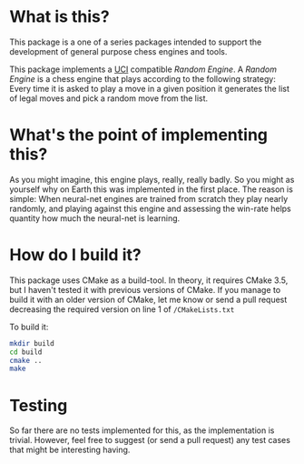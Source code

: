 # What is this?
This package is a one of a series packages intended to
support the development of general purpose chess engines and tools.

This package implements a [UCI](https://www.chessprogramming.org/UCI)
compatible _Random Engine_. A _Random Engine_ is a chess engine that
plays according to the following strategy: Every time it is asked to
play a move in a given position it generates the list of legal moves
and pick a random move from the list.

# What's the point of implementing this?

As you might imagine, this engine plays, really, really badly. So you might
as yourself why on Earth this was implemented in the first place. 
The reason is simple: When neural-net engines are trained from scratch they play
nearly randomly, and playing against this engine and assessing the win-rate
helps quantity how much the neural-net is learning.

# How do I build it?

This package uses CMake as a build-tool. In theory, it requires CMake 3.5,
but I haven't tested it with previous versions of CMake. If you manage to
build it with an older version of CMake, let me know or send a pull request
decreasing the required version on line 1 of `/CMakeLists.txt`

To build it:
```sh
mkdir build
cd build
cmake ..
make
```

# Testing
So far there are no tests implemented for this, as the implementation is trivial.
However, feel free to suggest (or send a pull request) any test cases that might
be interesting having.

